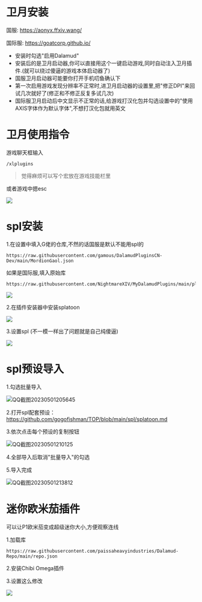 # 卫月安装

国服: https://aonyx.ffxiv.wang/

国际服: https://goatcorp.github.io/



- 安装时勾选"启用Dalamud"
- 安装后的是卫月启动器,你可以直接用这个一键启动游戏,同时自动注入卫月插件.(就可以绕过傻逼的游戏本体启动器了)
- 国服卫月启动器可能要你打开手机叨鱼确认下
- 第一次启用游戏发现分辨率不正常时,进卫月启动器的设置里,把"修正DPI"来回试几次就好了(修正和不修正反复多试几次)
- 国际服卫月启动后中文显示不正常的话,给游戏打汉化包并勾选设置中的"使用AXIS字体作为默认字体",不想打汉化包就用英文



# 卫月使用指令

游戏聊天框输入

```
/xlplugins
```

> 觉得麻烦可以写个宏放在游戏技能栏里



或者游戏中摁esc

![](img/QQ截图20230501210510.png)

# spl安装

1.在设置中填入G佬的仓库,不然的话国服是默认不能用spl的

```
https://raw.githubusercontent.com/gamous/DalamudPluginsCN-Dev/main/MordionGaol.json
```

如果是国际服,填入原始库

```
https://raw.githubusercontent.com/NightmareXIV/MyDalamudPlugins/main/pluginmaster.json
```

![](img/QQ截图20230501204805.png)



2.在插件安装器中安装splatoon

![](img/QQ截图20230501204944.png)



3.设置spl (不一模一样出了问题就是自己纯傻逼)

![](img/QQ截图20230501205013.png)



# spl预设导入

1.勾选批量导入

![QQ截图20230501205645](img/QQ截图20230501205645.png)

2.打开spl配套预设：https://github.com/gogofishman/TOP/blob/main/spl/splatoon.md 

3.依次点击每个预设的复制按钮

![QQ截图20230501210125](img/QQ截图20230501210125.png)

4.全部导入后取消"批量导入"的勾选

5.导入完成

![QQ截图20230501213812](img/QQ截图20230501213812.png)



# 迷你欧米茄插件

可以让P1欧米茄变成超级迷你大小,方便观察连线

1.加载库

```
https://raw.githubusercontent.com/paissaheavyindustries/Dalamud-Repo/main/repo.json
```

2.安装Chibi Omega插件

3.设置这么修改

![](img/QQ截图20230501215237.png)
